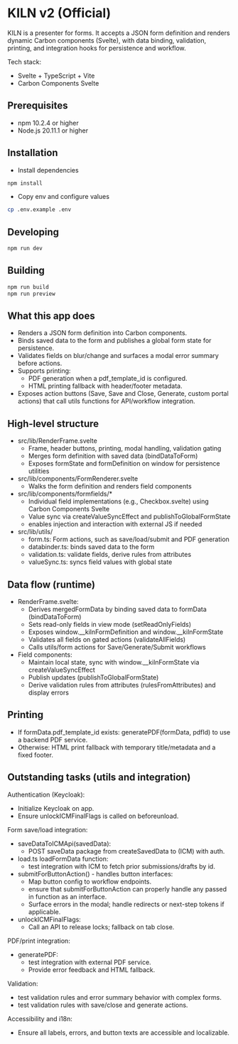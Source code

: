# KILN v2 (Official)

KILN is a presenter for forms. It accepts a JSON form definition and renders dynamic Carbon components (Svelte), with data binding, validation, printing, and integration hooks for persistence and workflow.

Tech stack:
- Svelte + TypeScript + Vite
- Carbon Components Svelte

## Prerequisites

- npm 10.2.4 or higher
- Node.js 20.11.1 or higher

## Installation

- Install dependencies

```sh
npm install
```

- Copy env and configure values

```sh
cp .env.example .env
```


## Developing

```sh
npm run dev

```

## Building

```sh
npm run build
npm run preview
```

## What this app does

- Renders a JSON form definition into Carbon components.
- Binds saved data to the form and publishes a global form state for persistence.
- Validates fields on blur/change and surfaces a modal error summary before actions.
- Supports printing:
  - PDF generation when a pdf_template_id is configured.
  - HTML printing fallback with header/footer metadata.
- Exposes action buttons (Save, Save and Close, Generate, custom portal actions) that call utils functions for API/workflow integration.

## High-level structure

- src/lib/RenderFrame.svelte
  - Frame, header buttons, printing, modal handling, validation gating
  - Merges form definition with saved data (bindDataToForm)
  - Exposes formState and formDefinition on window for persistence utilities
- src/lib/components/FormRenderer.svelte
  - Walks the form definition and renders field components
- src/lib/components/formfields/*
  - Individual field implementations (e.g., Checkbox.svelte) using Carbon Components Svelte
  - Value sync via createValueSyncEffect and publishToGlobalFormState
  - enables injection and interaction with external JS if needed
- src/lib/utils/
  - form.ts: Form actions, such as save/load/submit and PDF generation
  - databinder.ts: binds saved data to the form 
  - validation.ts: validate fields, derive rules from attributes
  - valueSync.ts: syncs field values with global state

## Data flow (runtime)

- RenderFrame.svelte:
  - Derives mergedFormData by binding saved data to formData (bindDataToForm)
  - Sets read-only fields in view mode (setReadOnlyFields)
  - Exposes window.__kilnFormDefinition and window.__kilnFormState
  - Validates all fields on gated actions (validateAllFields)
  - Calls utils/form actions for Save/Generate/Submit workflows
- Field components:
  - Maintain local state, sync with window.__kilnFormState via createValueSyncEffect
  - Publish updates (publishToGlobalFormState)
  - Derive validation rules from attributes (rulesFromAttributes) and display errors

## Printing

- If formData.pdf_template_id exists: generatePDF(formData, pdfId) to use a backend PDF service.
- Otherwise: HTML print fallback with temporary title/metadata and a fixed footer.

## Outstanding tasks (utils and integration)

Authentication (Keycloak):
- Initialize Keycloak on app.
- Ensure unlockICMFinalFlags is called on beforeunload.

Form save/load integration:
- saveDataToICMApi(savedData):
  - POST saveData package from createSavedData to (ICM) with auth.
- load.ts loadFormData function:
  - test integration with ICM to fetch prior submissions/drafts by id.
- submitForButtonAction() - handles button interfaces:
  - Map button config to workflow endpoints.
  - ensure that submitForButtonAction can properly handle any passed in function as an interface.
  - Surface errors in the modal; handle redirects or next-step tokens if applicable.
- unlockICMFinalFlags:
  - Call an API to release locks; fallback on tab close.

PDF/print integration:
- generatePDF:
  - test integration with external PDF service.
  - Provide error feedback and HTML fallback.

Validation:
- test validation rules and error summary behavior with complex forms.
- test validation rules with save/close and generate actions.

Accessibility and i18n:
- Ensure all labels, errors, and button texts are accessible and localizable.